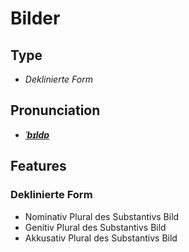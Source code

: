 # Bilder
## Type
- _Deklinierte Form_
## Pronunciation
- **_[ˈbɪldɐ](https://commons.wikimedia.org/wiki/File:De-Bilder.ogg)_**
## Features
### Deklinierte Form
-  Nominativ Plural des Substantivs Bild
-  Genitiv Plural des Substantivs Bild
-  Akkusativ Plural des Substantivs Bild
